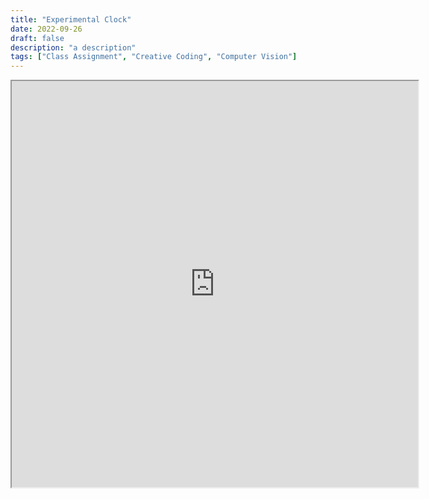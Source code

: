 ```yaml
---
title: "Experimental Clock"
date: 2022-09-26
draft: false
description: "a description"
tags: ["Class Assignment", "Creative Coding", "Computer Vision"]
---
```


<iframe style="width: 650px; height: 650px;" src="https://editor.p5js.org/jwhop/full/Q_239M7Bt"></iframe>